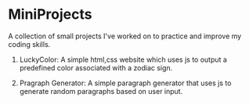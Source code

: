 # MiniProjects

A collection of small projects I've worked on to practice and improve my coding skills.

1) LuckyColor:
A simple html,css website which uses js to output a predefined color associated with a zodiac sign.

2) Pragraph Generator:
A simple paragraph generator that uses js to generate random paragraphs based on user input.